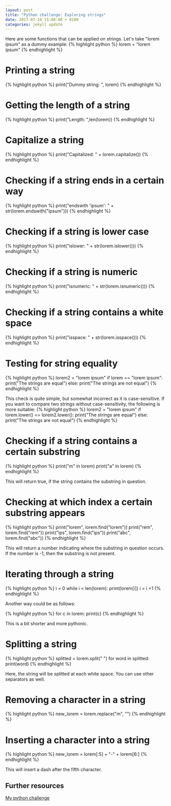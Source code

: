 ```yaml
---
layout: post
title: "Python challenge: Exploring strings"
date: 2017-07-16 15:00:00 + 0100
categories: jekyll update
---
```

Here are some functions that can be applied on strings. Let's take "lorem ipsum" as a dummy example:
{% highlight python %}
lorem = "lorem ipsum"
{% endhighlight %}

# Printing a string
{% highlight python %}
print("Dummy string:  ", lorem)
{% endhighlight %}

# Getting the length of a string
{% highlight python %}
print("Length: ",len(lorem))
{% endhighlight %}

# Capitalize a string
{% highlight python %}
print("Capitalized: " + lorem.capitalize())
{% endhighlight %}

# Checking if a string ends in a certain way
{% highlight python %}
print("endswith 'ipsum': " + str(lorem.endswith("ipsum")))
{% endhighlight %}

# Checking if a string is lower case
{% highlight python %}
print("islower: " + str(lorem.islower()))
{% endhighlight %}

# Checking if a string is numeric
{% highlight python %}
print("isnumeric: " + str(lorem.isnumeric()))
{% endhighlight %}

# Checking if a string contains a white space
{% highlight python %}
print("isspace: " + str(lorem.isspace()))
{% endhighlight %}


# Testing for string equality
{% highlight python %}
lorem2 = "lorem ipsum"
if lorem == "lorem ipsum":
  print("The strings are equal")
else:
  print("The strings are not equal")
{% endhighlight %}

This check is quite simple, but somewhat incorrect as it is case-sensitive.
If you want to compare two strings without case-sensitivity, the following is more suitable:
{% highlight python %}
lorem2 = "lorem ipsum"
if lorem.lower() == lorem2.lower():
  print("The strings are equal")
else:
  print("The strings are not equal")
{% endhighlight %}



# Checking if a string contains a certain substring
{% highlight python %}
print("m" in lorem)
print("a" in lorem)
{% endhighlight %}

This will return true, if the string contains the substring in question. 

# Checking at which index a certain substring appears
{% highlight python %}
print("lorem", lorem.find("lorem"))
print("rem", lorem.find("rem"))
print("ips", lorem.find("ips"))
print("abc", lorem.find("abc"))
{% endhighlight %}

This will return a number indicating where the substring in question occurs. If the number is -1, then the substring is not present.

# Iterating through a string
{% highlight python %}
i = 0
while i < len(lorem):
  print(lorem[i])
  i = i +1
{% endhighlight %}

Another way could be as follows:

{% highlight python %}
for c in lorem:
  print(c)
{% endhighlight %}

This is a bit shorter and more pythonic.
  
# Splitting a string
{% highlight python %}
splitted = lorem.split(" ")
for word in splitted:
  print(word)
{% endhighlight %}

Here, the string will be splitted at each white space. You can use other separators as well.

# Removing a character in a string
{% highlight python %}
new_lorem = lorem.replace("m", "")
{% endhighlight %}

# Inserting a character into a string
{% highlight python %}
new_lorem = lorem[:5] + "-" + lorem[6:]
{% endhighlight %}

This will insert a dash after the fifth character.

## Further resources
[My python challenge](https://mbaeumer.github.io/jekyll/update/2017/05/30/python-challenge-intro.html)

